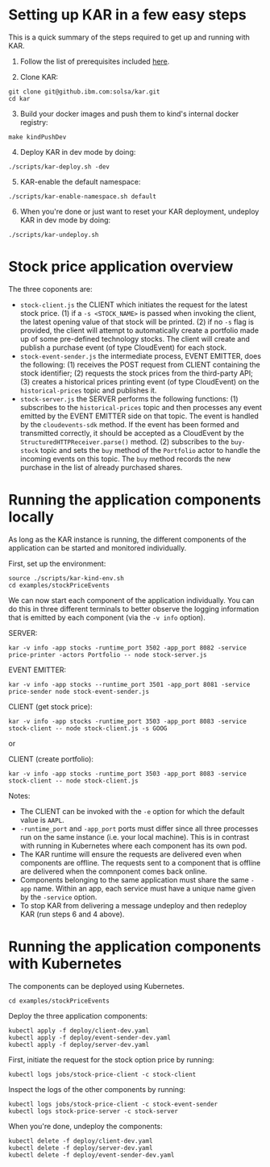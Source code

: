 # Setting up KAR in a few easy steps

This is a quick summary of the steps required to get up and running with KAR.

1. Follow the list of prerequisites included [here](../../docs/getting-started.md).

2. Clone KAR:

```script
git clone git@github.ibm.com:solsa/kar.git
cd kar
```

3. Build your docker images and push them to kind's internal docker registry:

```shell
make kindPushDev
```

4. Deploy KAR in dev mode by doing:
```shell
./scripts/kar-deploy.sh -dev
```

5. KAR-enable the default namespace:
```shell
./scripts/kar-enable-namespace.sh default
```

6. When you're done or just want to reset your KAR deployment, undeploy KAR in dev mode by doing:
```shell
./scripts/kar-undeploy.sh
```

# Stock price application overview

The three coponents are:
- `stock-client.js` the CLIENT which initiates the request for the latest stock price.
    (1) if a `-s <STOCK_NAME>` is passed when invoking the client, the latest opening value of that stock will be printed.
    (2) if no `-s` flag is provided, the client will attempt to automatically create a portfolio made up of some pre-defined technology stocks. The client will create and publish a purchase event (of type CloudEvent) for each stock.
- `stock-event-sender.js` the intermediate process, EVENT EMITTER, does the following:
    (1) receives the POST request from CLIENT containing the stock identifier;
    (2) requests the stock prices from the third-party API;
    (3) creates a historical prices printing event (of type CloudEvent) on the `historical-prices` topic and publishes it.
- `stock-server.js` the SERVER performs the following functions:
    (1) subscribes to the `historical-prices` topic and then processes any event emitted by the EVENT EMITTER side on that topic. The event is handled by the `cloudevents-sdk` method. If the event has been formed and transmitted correctly, it should be accepted as a CloudEvent by the `StructuredHTTPReceiver.parse()` method.
    (2) subscribes to the `buy-stock` topic and sets the `buy` method of the `Portfolio` actor to handle the incoming events on this topic. The `buy` method records the new purchase in the list of already purchased shares.

# Running the application components locally

As long as the KAR instance is running, the different components of the application can be started and monitored individually.

First, set up the environment:

```shell
source ./scripts/kar-kind-env.sh
cd examples/stockPriceEvents
```

We can now start each component of the application individually. You can do this in three different terminals to better observe the logging information that is emitted by each component (via the `-v info` option).

SERVER:
```shell
kar -v info -app stocks -runtime_port 3502 -app_port 8082 -service price-printer -actors Portfolio -- node stock-server.js
```

EVENT EMITTER:
```shell
kar -v info -app stocks --runtime_port 3501 -app_port 8081 -service price-sender node stock-event-sender.js
```

CLIENT (get stock price):
```shell
kar -v info -app stocks -runtime_port 3503 -app_port 8083 -service stock-client -- node stock-client.js -s GOOG
```
or

CLIENT (create portfolio):
```shell
kar -v info -app stocks -runtime_port 3503 -app_port 8083 -service stock-client -- node stock-client.js
```

Notes:
- The CLIENT can be invoked with the `-e` option for which the default value is `AAPL`.
- `-runtime_port` and `-app_port` ports must differ since all three processes run on the same instance (i.e. your local machine). This is in contrast with running in Kubernetes where each component has its own pod.
- The KAR runtime will ensure the requests are delivered even when components are offline. The requests sent to a component that is offline are delivered when the comnponent comes back online.
- Components belonging to the same application must share the same `-app` name. Within an app, each service must have a unique name given by the `-service` option.
- To stop KAR from delivering a message undeploy and then redeploy KAR (run steps 6 and 4 above).

# Running the application components with Kubernetes

The components can be deployed using Kubernetes.

```shell
cd examples/stockPriceEvents
```

Deploy the three application components:
```shell
kubectl apply -f deploy/client-dev.yaml
kubectl apply -f deploy/event-sender-dev.yaml
kubectl apply -f deploy/server-dev.yaml
```
First, initiate the request for the stock option price by running:

```shell
kubectl logs jobs/stock-price-client -c stock-client
```

Inspect the logs of the other components by running:

```shell
kubectl logs jobs/stock-price-client -c stock-event-sender
kubectl logs stock-price-server -c stock-server
```

When you're done, undeploy the components:
```shell
kubectl delete -f deploy/client-dev.yaml
kubectl delete -f deploy/server-dev.yaml
kubectl delete -f deploy/event-sender-dev.yaml
```
